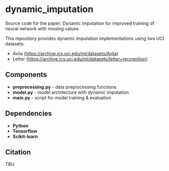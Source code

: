 # dynamic_imputation
Source code for the paper: Dynamic imputation for improved training of neural network with missing values

This repository provides dynamic imputation implementations using two UCI datasets:
- Avila (https://archive.ics.uci.edu/ml/datasets/Avila)
- Letter (https://archive.ics.uci.edu/ml/datasets/letter+recognition)

## Components
- **preprocessing.py** - data preprocessing functions
- **model.py** - model architecture with dynamic imputation
- **main.py** - script for model training & evaluation

## Dependencies
- **Python**
- **Tensorflow**
- **Scikit-learn**

## Citation
TBU
